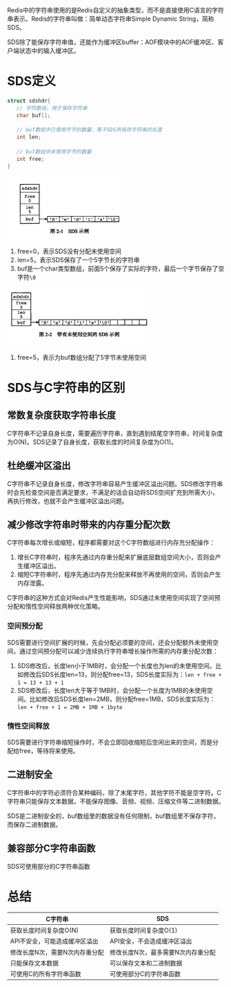 Redis中的字符串使用的是Redis自定义的抽象类型，而不是直接使用C语言的字符串表示。Redis的字符串叫做：简单动态字符串Simple Dynamic String，简称SDS。

SDS除了能保存字符串值，还能作为缓冲区buffer：AOF模块中的AOF缓冲区、客户端状态中的输入缓冲区。

# SDS定义

 ```c
struct sdshdr{
    // 字符数组，用于保存字符串
    char buf[];
    
    // buf数组中已使用字节的数量，等于SDS所保存字符串的长度
    int len;
    
    // buf数组中未使用字节的数量
    int free;
}
 ```

![SDS-1](Redis简单动态字符串SDS/SDS-1.png)

1. free=0，表示SDS没有分配未使用空间
2. len=5，表示SDS保存了一个5字节长的字符串
3. buf是一个char类型数组，前面5个保存了实际的字符，最后一个字节保存了空字符`\0`

![SDS-2](Redis简单动态字符串SDS/SDS-2.png)

1. free=5，表示为buf数组分配了5字节未使用空间

# SDS与C字符串的区别

## 常数复杂度获取字符串长度

C字符串不记录自身长度，需要遍历字符串，直到遇到结尾空字符串，时间复杂度为O(N)。SDS记录了自身长度，获取长度的时间复杂度为O(1)。

## 杜绝缓冲区溢出

C字符串不记录自身长度，修改字符串容易产生缓冲区溢出问题。SDS修改字符串时会先检查空间是否满足要求，不满足的话会自动将SDS空间扩充到所需大小，再执行修改，也就不会产生缓冲区溢出问题。

## 减少修改字符串时带来的内存重分配次数

C字符串每次增长或缩短，程序都需要对这个C字符数组进行内存充分配操作：

1. 增长C字符串时，程序先通过内存重分配来扩展底层数组空间大小，否则会产生缓冲区溢出。
2. 缩短C字符串时，程序先通过内存充分配来释放不再使用的空间，否则会产生内存泄露。

C字符串的这种方式会对Redis产生性能影响，SDS通过未使用空间实现了空间预分配和惰性空间释放两种优化策略。

### 空间预分配

SDS需要进行空间扩展的时候，先会分配必须要的空间，还会分配额外未使用空间，通过空间预分配可以减少连续执行字符串增长操作所需的内存重分配次数：

1. SDS修改后，长度len小于1MB时，会分配一个长度也为len的未使用空间。比如修改后SDS长度len=13，则分配free=13，SDS长度实际为：`len + free + 1 = 13 + 13 + 1`
2. SDS修改后，长度len大于等于1MB时，会分配一个长度为1MB的未使用空间。比如修改后SDS长度len=2MB，则分配free=1MB，SDS长度实际为：`len + free + 1 = 2MB + 1MB + 1byte`

### 惰性空间释放

SDS需要进行字符串缩短操作时，不会立即回收缩短后空闲出来的空间，而是分配给free，等待将来使用。

## 二进制安全

C字符串中的字符必须符合某种编码，除了末尾字符，其他字符不能是空字符。C字符串只能保存文本数据，不能保存图像、音频、视频、压缩文件等二进制数据。

SDS是二进制安全的，buf数组里的数据没有任何限制，buf数组里不保存字符，而保存二进制数据。

## 兼容部分C字符串函数

SDS可使用部分的C字符串函数

# 总结

| C字符串                        | SDS                                |
| ------------------------------ | ---------------------------------- |
| 获取长度时间复杂度O(N)         | 获取长度时间复杂度O(1)             |
| API不安全，可能造成缓冲区溢出  | API安全，不会造成缓冲区溢出        |
| 修改长度N次，需要N次内存重分配 | 修改长度N次，最多需要N次内存重分配 |
| 只能保存文本数据               | 可以保存文本和二进制数据           |
| 可使用C的所有字符串函数        | 可使用部分C的字符串函数            |

